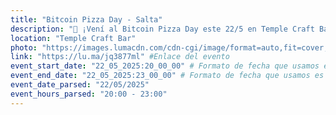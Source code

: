 ```yaml
---
title: "Bitcoin Pizza Day - Salta"
description: "🍕 ¡Vení al Bitcoin Pizza Day este 22/5 en Temple Craft Bar! Pizzas, charlas y cripto con Salta Dev, Kripton y Cultura C3 🔥"
location: "Temple Craft Bar"
photo: "https://images.lumacdn.com/cdn-cgi/image/format=auto,fit=cover,dpr=2,background=white,quality=75,width=400,height=400/event-covers/12/52d24a59-d324-477a-884f-e94229360642.png" #Enlace del banner
link: "https://lu.ma/jq3877ml" #Enlace del evento
event_start_date: "22_05_2025:20_00_00" # Formato de fecha que usamos es dd_MM_yyyy:hh_mm_ss | dia_mes_año:hora_minuto_segundo
event_end_date: "22_05_2025:23_00_00" # Formato de fecha que usamos es dd_MM_yyyy:hh_mm_ss | dia_mes_año:hora_minuto_segundo
event_date_parsed: "22/05/2025"
event_hours_parsed: "20:00 - 23:00"
---
```

